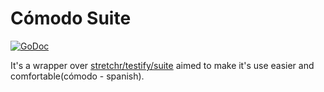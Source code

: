 # Cómodo Suite

[![GoDoc](https://godoc.org/github.com/alikhil/comodo-suite?status.svg)](https://godoc.org/github.com/alikhil/comodo-suite)

It's a wrapper over [stretchr/testify/suite](github.com/stretchr/testify/suite) aimed to make it's use easier and comfortable(cómodo - spanish).
